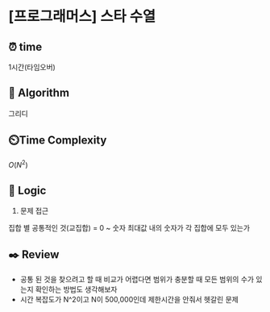 # [프로그래머스] 스타 수열

## ⏰  **time**

1시간(타임오버)

## :pushpin: **Algorithm**

그리디

## ⏲️**Time Complexity**

$O(N^2)$

## :round_pushpin: **Logic**
1. 문제 접근

집합 별 공통적인 것(교집합) = 0 ~ 숫자 최대값 내의 숫자가 각 집합에 모두 있는가

## :black_nib: **Review**
- 공통 된 것을 찾으려고 할 때 비교가 어렵다면 범위가 충분할 때 모든 범위의 수가 있는지 확인하는 방법도 생각해보자
- 시간 복잡도가 N^2이고 N이 500,000인데 제한시간을 안줘서 헷갈린 문제
